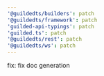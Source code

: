 ```yaml
---
'@guildedts/builders': patch
'@guildedts/framework': patch
'guilded-api-typings': patch
'guilded.ts': patch
'@guildedts/rest': patch
'@guildedts/ws': patch
---
```


fix: fix doc generation
